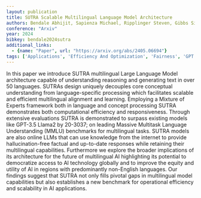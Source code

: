 ```yaml
---
layout: publication
title: SUTRA Scalable Multilingual Language Model Architecture
authors: Bendale Abhijit, Sapienza Michael, Ripplinger Steven, Gibbs Simon, Lee Jaewon, Mistry Pranav
conference: "Arxiv"
year: 2024
bibkey: bendale2024sutra
additional_links:
  - {name: "Paper", url: "https://arxiv.org/abs/2405.06694"}
tags: ['Applications', 'Efficiency And Optimization', 'Fairness', 'GPT', 'Model Architecture', 'Pretraining Methods', 'Tools']
---
```

In this paper we introduce SUTRA multilingual Large Language Model architecture capable of understanding reasoning and generating text in over 50 languages. SUTRAs design uniquely decouples core conceptual understanding from language-specific processing which facilitates scalable and efficient multilingual alignment and learning. Employing a Mixture of Experts framework both in language and concept processing SUTRA demonstrates both computational efficiency and responsiveness. Through extensive evaluations SUTRA is demonstrated to surpass existing models like GPT-3.5 Llama2 by 20-3037; on leading Massive Multitask Language Understanding (MMLU) benchmarks for multilingual tasks. SUTRA models are also online LLMs that can use knowledge from the internet to provide hallucination-free factual and up-to-date responses while retaining their multilingual capabilities. Furthermore we explore the broader implications of its architecture for the future of multilingual AI highlighting its potential to democratize access to AI technology globally and to improve the equity and utility of AI in regions with predominantly non-English languages. Our findings suggest that SUTRA not only fills pivotal gaps in multilingual model capabilities but also establishes a new benchmark for operational efficiency and scalability in AI applications.
